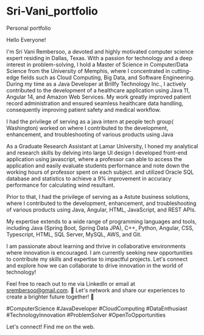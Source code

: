 # Sri-Vani_portfolio
Personal portfolio

Hello Everyone!

I'm Sri Vani Rembersoo, a devoted and highly motivated computer science expert residing in Dallas, Texas. With a passion for technology and a deep interest in problem-solving, I hold a Master of Science in Computer/Data Science from the University of Memphis, where I concentrated in cutting-edge fields such as Cloud Computing, Big Data, and Software Engineering. During my time as a Java Developer at Brillfy Technology Inc., I actively contributed to the development of a healthcare application using Java 11, Angular 14, and Amazon Web Services. My work greatly improved patient record administration and ensured seamless healthcare data handling, consequently improving patient safety and medical workflow.

I had the privilege of serving as a java intern at people tech group( Washington) worked on where I contributed to the development, enhancement, and troubleshooting of various products using Java

As a Graduate Research Assistant at Lamar University, I honed my analytical and research skills by delving into large UI design I developed front-end application using javascript, where a professor can able to access the application and easily evaluate students performance and note down the working hours of professor spent on each subject. and utilized Oracle SQL database and statistics to achieve a 9% improvement in accuracy performance for calculating wind resultant.

Prior to that, I had the privilege of serving as a Astute business solutions, where I contributed to the development, enhancement, and troubleshooting of various products using Java, Angular, HTML, JavaScript, and REST APIs.

My expertise extends to a wide range of programming languages and tools, including Java (Spring Boot, Spring Data JPA), C++, Python, Angular, CSS, Typescript, HTML, SQL Server, MySQL, AWS, and Git.

I am passionate about learning and thrive in collaborative environments where innovation is encouraged. I am currently seeking new opportunities to contribute my skills and expertise to impactful projects.
Let's connect and explore how we can collaborate to drive innovation in the world of technology!

Feel free to reach out to me via LinkedIn or email at srembersoo@gmail.com. 📧 Let's network and share our experiences to create a brighter future together! 🌟

#ComputerScience #JavaDeveloper #CloudComputing #DataEnthusiast #TechnologyInnovation #ProblemSolver #OpenToOpportunities

Let's connect! Find me on the web.
